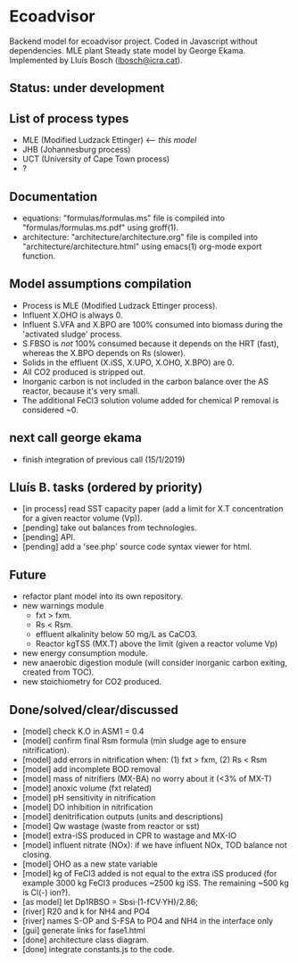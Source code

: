 # Ecoadvisor 
  Backend model for ecoadvisor project. Coded in Javascript without
  dependencies.  MLE plant Steady state model by George Ekama. Implemented by
  Lluís Bosch (lbosch@icra.cat).

## Status: under development 

## List of process types
  - MLE (Modified Ludzack Ettinger) <-- *this model*
  - JHB (Johannesburg process)
  - UCT (University of Cape Town process)
  - ?

## Documentation
  - equations: "formulas/formulas.ms" file is compiled into
    "formulas/formulas.ms.pdf" using groff(1).
  - architecture: "architecture/architecture.org" file is compiled into
    "architecture/architecture.html" using emacs(1) org-mode export function.

## Model assumptions compilation
  - Process is MLE (Modified Ludzack Ettinger process).
  - Influent X.OHO is always 0.
  - Influent S.VFA and X.BPO are 100% consumed into biomass during the 'activated sludge' process.
  - S.FBSO is *not* 100% consumed because it depends on the HRT (fast), whereas
    the X.BPO depends on Rs (slower).
  - Solids in the effluent (X.iSS, X.UPO, X.OHO, X.BPO) are 0.
  - All CO2 produced is stripped out.
  - Inorganic carbon is not included in the carbon balance over the AS reactor,
    because it's very small.
  - The additional FeCl3 solution volume added for chemical P removal is considered ~0.

## next call george ekama
  - finish integration of previous call (15/1/2019)

## Lluís B. tasks (ordered by priority)
  - [in process] read SST capacity paper (add a limit for X.T concentration for
    a given reactor volume (Vp)).
  - [pending] take out balances from technologies.
  - [pending] API.
  - [pending] add a 'see.php' source code syntax viewer for html.
 
## Future
  - refactor plant model into its own repository.
  - new warnings module
    - fxt > fxm.
    - Rs < Rsm.
    - effluent alkalinity below 50 mg/L as CaCO3.
    - Reactor kgTSS (MX.T) above the limit (given a reactor volume Vp)
  - new energy consumption module.
  - new anaerobic digestion module (will consider inorganic carbon exiting,
    created from TOC).
  - new stoichiometry for CO2 produced.

## Done/solved/clear/discussed
  - [model] check K.O in ASM1 = 0.4
  - [model] confirm final Rsm formula (min sludge age to ensure nitrification).
  - [model] add errors in nitrification when: (1) fxt > fxm, (2) Rs  < Rsm
  - [model] add incomplete BOD removal
  - [model] mass of nitrifiers (MX-BA) no worry about it (<3% of MX-T)
  - [model] anoxic volume (fxt related)
  - [model] pH sensitivity in nitrification
  - [model] DO inhibition in nitrification
  - [model] denitrification outputs (units and descriptions)
  - [model] Qw wastage (waste from reactor or sst)
  - [model] extra-iSS produced in CPR to wastage and MX-IO
  - [model] influent nitrate (NOx): if we have influent NOx, TOD balance not closing.
  - [model] OHO as a new state variable
  - [model] kg of FeCl3 added is not equal to the extra iSS produced
    (for example 3000 kg FeCl3 produces ~2500 kg iSS. The remaining ~500 kg is Cl(-) ion?).
  - [as model] let Dp1RBSO = Sbsi·(1-fCV·YH)/2.86;
  - [river] R20 and k for NH4 and PO4
  - [river] names S-OP and S-FSA to PO4 and NH4 in the interface only
  - [gui] generate links for fase1.html
  - [done] architecture class diagram.
  - [done] integrate constants.js to the code.
